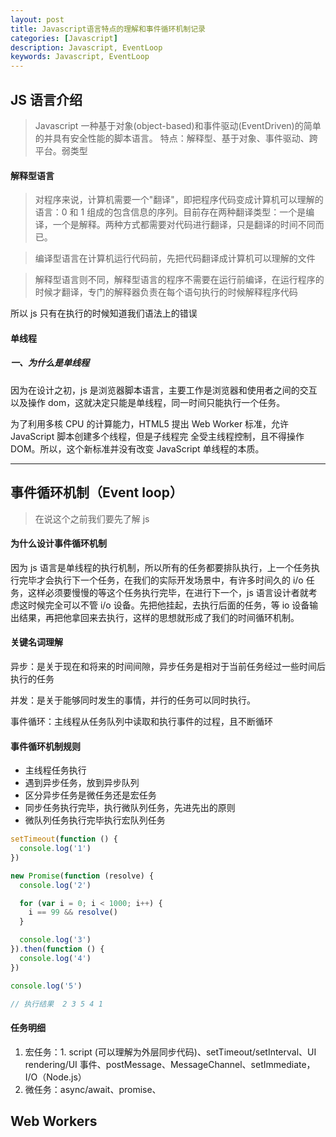 ```yaml
---
layout: post
title: Javascript语言特点的理解和事件循环机制记录
categories: [Javascript]
description: Javascript, EventLoop
keywords: Javascript, EventLoop
---
```


## JS 语言介绍

> Javascript 一种基于对象(object-based)和事件驱动(EventDriven)的简单的并具有安全性能的脚本语言。
> 特点：解释型、基于对象、事件驱动、跨平台。弱类型

#### 解释型语言

> 对程序来说，计算机需要一个"翻译"，即把程序代码变成计算机可以理解的语言：0 和 1 组成的包含信息的序列。目前存在两种翻译类型：一个是编译，一个是解释。两种方式都需要对代码进行翻译，只是翻译的时间不同而已。

> 编译型语言在计算机运行代码前，先把代码翻译成计算机可以理解的文件

> 解释型语言则不同，解释型语言的程序不需要在运行前编译，在运行程序的时候才翻译，专门的解释器负责在每个语句执行的时候解释程序代码

所以 js 只有在执行的时候知道我们语法上的错误

#### 单线程

##### 一、为什么是单线程

因为在设计之初，js 是浏览器脚本语言，主要工作是浏览器和使用者之间的交互以及操作 dom，这就决定只能是单线程，同一时间只能执行一个任务。

为了利用多核 CPU 的计算能力，HTML5 提出 Web Worker 标准，允许 JavaScript 脚本创建多个线程，但是子线程完
全受主线程控制，且不得操作 DOM。所以，这个新标准并没有改变 JavaScript 单线程的本质。

---

## 事件循环机制（Event loop）

> 在说这个之前我们要先了解 js

#### 为什么设计事件循环机制

因为 js 语言是单线程的执行机制，所以所有的任务都要排队执行，上一个任务执行完毕才会执行下一个任务，在我们的实际开发场景中，有许多时间久的 i/o 任务，这样必须要慢慢的等这个任务执行完毕，在进行下一个，js 语言设计者就考虑这时候完全可以不管 i/o 设备。先把他挂起，去执行后面的任务，等 io 设备输出结果，再把他拿回来去执行，这样的思想就形成了我们的时间循环机制。

#### 关键名词理解

异步：是关于现在和将来的时间间隙，异步任务是相对于当前任务经过一些时间后执行的任务

并发：是关于能够同时发生的事情，并行的任务可以同时执行。

事件循环：主线程从任务队列中读取和执行事件的过程，且不断循环

#### 事件循环机制规则

- 主线程任务执行
- 遇到异步任务，放到异步队列
- 区分异步任务是微任务还是宏任务
- 同步任务执行完毕，执行微队列任务，先进先出的原则
- 微队列任务执行完毕执行宏队列任务

```javascript
setTimeout(function () {
  console.log('1')
})

new Promise(function (resolve) {
  console.log('2')

  for (var i = 0; i < 1000; i++) {
    i == 99 && resolve()
  }

  console.log('3')
}).then(function () {
  console.log('4')
})

console.log('5')

// 执行结果  2 3 5 4 1
```

#### 任务明细

1. 宏任务：1. script (可以理解为外层同步代码)、setTimeout/setInterval、UI rendering/UI 事件、postMessage、MessageChannel、setImmediate，I/O（Node.js）
2. 微任务：async/await、promise、

## Web Workers
